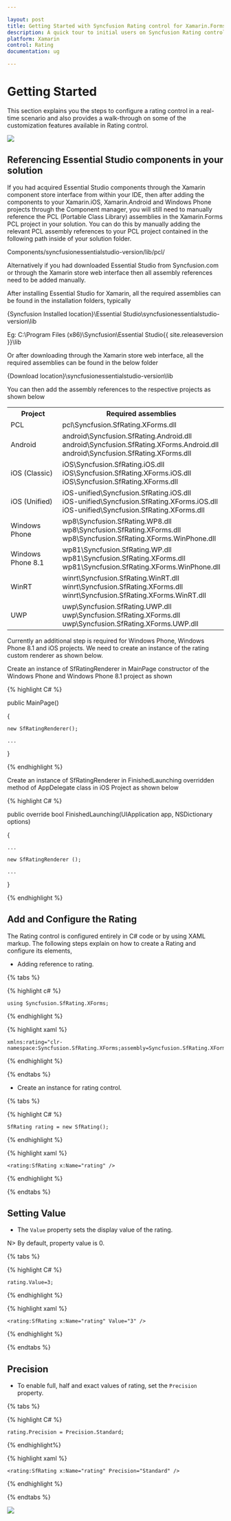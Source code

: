 ```yaml
---

layout: post
title: Getting Started with Syncfusion Rating control for Xamarin.Forms
description: A quick tour to initial users on Syncfusion Rating control for Xamarin.Forms platform.
platform: Xamarin
control: Rating
documentation: ug

---
```


# Getting Started

This section explains you the steps to configure a rating control in a real-time scenario and also provides a walk-through on some of the customization features available in Rating control.

![](images/gettingstarted.png)

## Referencing Essential Studio components in your solution

If you had acquired Essential Studio components through the Xamarin component store interface from within your IDE, then after adding the components to your Xamarin.iOS, Xamarin.Android and Windows Phone projects through the Component manager, you will still need to manually reference the PCL (Portable Class Library) assemblies in the Xamarin.Forms PCL project in your solution. You can do this by manually adding the relevant PCL assembly references to your PCL project contained in the following path inside of your solution folder.

Components/syncfusionessentialstudio-version/lib/pcl/

Alternatively if you had downloaded Essential Studio from Syncfusion.com or through the Xamarin store web interface then all assembly references need to be added manually.

After installing Essential Studio for Xamarin, all the required assemblies can be found in the installation folders, typically

{Syncfusion Installed location}\Essential Studio\syncfusionessentialstudio-version\lib

Eg: C:\Program Files (x86)\Syncfusion\Essential Studio\{{ site.releaseversion }}\lib

Or after downloading through the Xamarin store web interface, all the required assemblies can be found in the below folder

{Download location}\syncfusionessentialstudio-version\lib

You can then add the assembly references to the respective projects as shown below

<table>
<tr>
<th>Project</th>
<th>Required assemblies</th>
</tr>
<tr>
<td>PCL</td>
<td>pcl\Syncfusion.SfRating.XForms.dll</td>
</tr>
<tr>
<td>Android</td>
<td>android\Syncfusion.SfRating.Android.dll<br/>android\Syncfusion.SfRating.XForms.Android.dll<br/>android\Syncfusion.SfRating.XForms.dll</td>
</tr>
<tr>
<td>iOS (Classic)</td>
<td>iOS\Syncfusion.SfRating.iOS.dll<br/>iOS\Syncfusion.SfRating.XForms.iOS.dll<br/>iOS\Syncfusion.SfRating.XForms.dll</td>
</tr>
<tr>
<td>iOS (Unified)</td>
<td>iOS-unified\Syncfusion.SfRating.iOS.dll<br/>iOS-unified\Syncfusion.SfRating.XForms.iOS.dll<br/>iOS-unified\Syncfusion.SfRating.XForms.dll</td>
</tr>
<tr>
<td>Windows Phone</td>
<td>wp8\Syncfusion.SfRating.WP8.dll<br/>wp8\Syncfusion.SfRating.XForms.dll<br/>wp8\Syncfusion.SfRating.XForms.WinPhone.dll</td>
</tr>
<tr>
<td>Windows Phone 8.1</td>
<td>wp81\Syncfusion.SfRating.WP.dll<br/>wp81\Syncfusion.SfRating.XForms.dll<br/>wp81\Syncfusion.SfRating.XForms.WinPhone.dll</td>
</tr>
<tr>
<td>WinRT</td>
<td>winrt\Syncfusion.SfRating.WinRT.dll<br/>winrt\Syncfusion.SfRating.XForms.dll<br/>winrt\Syncfusion.SfRating.XForms.WinRT.dll</td>
</tr>
<tr>
<td>UWP</td>
<td>uwp\Syncfusion.SfRating.UWP.dll<br/>uwp\Syncfusion.SfRating.XForms.dll<br/>uwp\Syncfusion.SfRating.XForms.UWP.dll</td>
</tr>
</table>

Currently an additional step is required for Windows Phone, Windows Phone 8.1 and iOS projects. We need to create an instance of the rating custom renderer as shown below. 

Create an instance of SfRatingRenderer in MainPage constructor of the Windows Phone and Windows Phone 8.1 project as shown 

{% highlight C# %}

public MainPage()

{

    new SfRatingRenderer();

    ...    

}

{% endhighlight %}

Create an instance of SfRatingRenderer in FinishedLaunching overridden method of AppDelegate class in iOS Project as shown below

{% highlight C# %}

public override bool FinishedLaunching(UIApplication app, NSDictionary options)

{

    ...

    new SfRatingRenderer ();

    ...

}	

{% endhighlight %}

## Add and Configure the Rating

The Rating control is configured entirely in C# code or by using XAML markup. The following steps explain on how to create a Rating and configure its elements,

* Adding reference to rating.

{% tabs %}

{% highlight c# %}

	using Syncfusion.SfRating.XForms;

{% endhighlight %}

{% highlight xaml %}

	xmlns:rating="clr-namespace:Syncfusion.SfRating.XForms;assembly=Syncfusion.SfRating.XForms"

{% endhighlight %}

{% endtabs %}

* Create an instance for rating control.

{% tabs %}

{% highlight C# %}

	SfRating rating = new SfRating(); 

{% endhighlight %}

{% highlight xaml %}

	<rating:SfRating x:Name="rating" />
	
{% endhighlight %}

{% endtabs %}


## Setting Value

* The `Value` property sets the display value of the rating. 

N> By default, property value is 0.

{% tabs %}

{% highlight C# %}

    rating.Value=3;

{% endhighlight %}

{% highlight xaml %}

	<rating:SfRating x:Name="rating" Value="3" />
	
{% endhighlight %}

{% endtabs %}

## Precision

* To enable full, half and exact values of rating, set the `Precision` property.

{% tabs %}

{% highlight C# %}

    rating.Precision = Precision.Standard;

{% endhighlight%}

{% highlight xaml %}

	<rating:SfRating x:Name="rating" Precision="Standard" />
	
{% endhighlight %}

{% endtabs %}

![](images/standard.jpg)








